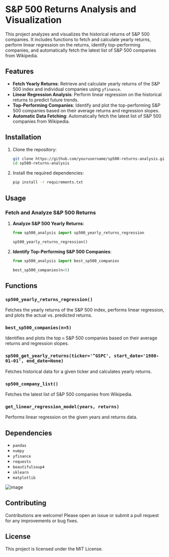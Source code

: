 # S&P 500 Returns Analysis and Visualization

This project analyzes and visualizes the historical returns of S&P 500 companies. It includes functions to fetch and calculate yearly returns, perform linear regression on the returns, identify top-performing companies, and automatically fetch the latest list of S&P 500 companies from Wikipedia.

## Features

- **Fetch Yearly Returns**: Retrieve and calculate yearly returns of the S&P 500 index and individual companies using `yfinance`.
- **Linear Regression Analysis**: Perform linear regression on the historical returns to predict future trends.
- **Top-Performing Companies**: Identify and plot the top-performing S&P 500 companies based on their average returns and regression slopes.
- **Automatic Data Fetching**: Automatically fetch the latest list of S&P 500 companies from Wikipedia.

## Installation

1. Clone the repository:

    ```bash
    git clone https://github.com/yourusername/sp500-returns-analysis.git
    cd sp500-returns-analysis
    ```

2. Install the required dependencies:

    ```bash
    pip install -r requirements.txt
    ```

## Usage

### Fetch and Analyze S&P 500 Returns

1. **Analyze S&P 500 Yearly Returns**:

    ```python
    from sp500_analysis import sp500_yearly_returns_regression

    sp500_yearly_returns_regression()
    ```

2. **Identify Top-Performing S&P 500 Companies**:

    ```python
    from sp500_analysis import best_sp500_companies

    best_sp500_companies(n=5)
    ```

## Functions

### `sp500_yearly_returns_regression()`

Fetches the yearly returns of the S&P 500 index, performs linear regression, and plots the actual vs. predicted returns.

### `best_sp500_companies(n=5)`

Identifies and plots the top `n` S&P 500 companies based on their average returns and regression slopes.

### `sp500_get_yearly_returns(ticker='^GSPC', start_date='1980-01-01', end_date=None)`

Fetches historical data for a given ticker and calculates yearly returns.

### `sp500_company_list()`

Fetches the latest list of S&P 500 companies from Wikipedia.

### `get_linear_regression_model(years, returns)`

Performs linear regression on the given years and returns data.

## Dependencies

- `pandas`
- `numpy`
- `yfinance`
- `requests`
- `beautifulsoup4`
- `sklearn`
- `matplotlib`


![image](https://github.com/auroradan/Stock-Projections/assets/103843222/2c8a85be-137b-4d5a-8f67-8656d0e95283)

## Contributing

Contributions are welcome! Please open an issue or submit a pull request for any improvements or bug fixes.

## License

This project is licensed under the MIT License.
